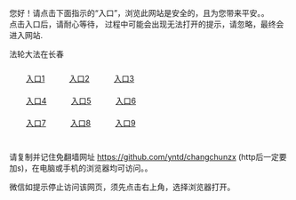 您好！请点击下面指示的“入口”，浏览此网站是安全的，且为您带来平安。。 <br/>
点击入口后，请耐心等待， 过程中可能会出现无法打开的提示，请忽略，最终会进入网站. </br>

法轮大法在长春<br/>
<div style="padding:10px"><a style="margin:20px" target="_blank" href="https://df8bktat2i4e7.cloudfront.net/2Qpsp?qfoxjjd" id="ccLink1" rel="nofollow">入口1</a> <a target="_blank" style="margin:20px" href="https://d12au24z5gffi4.cloudfront.net/2Qpsp?tgxcwty" id="ccLink2" rel="nofollow">入口2</a> <a style="margin:20px" target="_blank" href="https://d3fuwfv6vzxsiw.cloudfront.net/2Qpsp?izlfz" id="ccLink3" rel="nofollow">入口3</a></div>

<div style="padding:10px" ><a style="margin:20px" target="_blank" href="https://df8bktat2i4e7.cloudfront.net/2Qpsp?qfoxjjd" id="ccLink4" rel="nofollow">入口4</a> <a style="margin:20px" href="https://d12au24z5gffi4.cloudfront.net/2Qpsp?tgxcwty" target="_blank" id="ccLink5" rel="nofollow">入口5</a> <a style="margin:20px" href="https://d3fuwfv6vzxsiw.cloudfront.net/2Qpsp?izlfz" target="_blank" id="ccLink6" rel="nofollow">入口6</a></div>

<div style="padding:10px"><a style="margin:20px" target="_blank" href="https://df8bktat2i4e7.cloudfront.net/2Qpsp?qfoxjjd" id="ccLink7" rel="nofollow">入口7</a> <a style="margin:20px" href="https://d12au24z5gffi4.cloudfront.net/2Qpsp?tgxcwty" target="_blank" id="ccLink8" rel="nofollow">入口8</a> <a style="margin:20px" target="_blank" href="https://d3fuwfv6vzxsiw.cloudfront.net/2Qpsp?izlfz" id="ccLink9" rel="nofollow">入口9</a></div>

<br/>



请复制并记住免翻墙网址 https://github.com/yntd/changchunzx (http后一定要加s)，在电脑或手机的浏览器均可访问。。<br/>

微信如提示停止访问该网页，须先点击右上角，选择浏览器打开。
